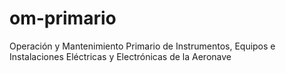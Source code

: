 # om-primario
Operación y Mantenimiento Primario de Instrumentos, Equipos e Instalaciones Eléctricas y Electrónicas de la Aeronave
